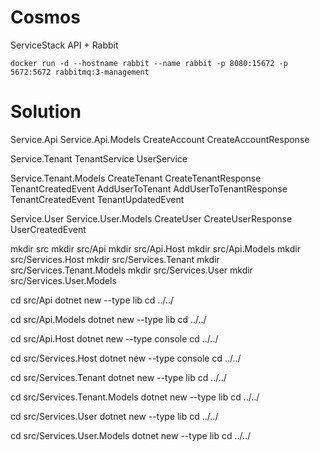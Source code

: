 # Cosmos
ServiceStack API + Rabbit

```
docker run -d --hostname rabbit --name rabbit -p 8080:15672 -p 5672:5672 rabbitmq:3-management
```

# Solution
  Service.Api
  Service.Api.Models
    CreateAccount
    CreateAccountResponse

  Service.Tenant
    TenantService
    UserService

  Service.Tenant.Models
    CreateTenant
    CreateTenantResponse
    TenantCreatedEvent
    AddUserToTenant
    AddUserToTenantResponse
    TenantCreatedEvent
    TenantUpdatedEvent

  Service.User
  Service.User.Models
    CreateUser
    CreateUserResponse
    UserCreatedEvent

mkdir src
mkdir src/Api
mkdir src/Api.Host
mkdir src/Api.Models
mkdir src/Services.Host
mkdir src/Services.Tenant
mkdir src/Services.Tenant.Models
mkdir src/Services.User
mkdir src/Services.User.Models

cd src/Api
dotnet new --type lib
cd ../../

cd src/Api.Models
dotnet new --type lib
cd ../../

cd src/Api.Host
dotnet new --type console
cd ../../

cd src/Services.Host
dotnet new --type console
cd ../../

cd src/Services.Tenant
dotnet new --type lib
cd ../../

cd src/Services.Tenant.Models
dotnet new --type lib
cd ../../

cd src/Services.User
dotnet new --type lib
cd ../../

cd src/Services.User.Models
dotnet new --type lib
cd ../../
